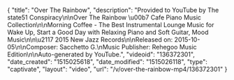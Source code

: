 {
    "title": "Over The Rainbow",
    "description": "Provided to YouTube by The state51 Conspiracy\n\nOver The Rainbow \u00b7 Cafe Piano Music Collection\n\nMorning Coffee - The Best Instrumental Lounge Music for Wake Up, Start a Good Day with Relaxing Piano and Soft Guitar, Mood Music\n\n\u2117 2015 New Jazz Records\n\nReleased on: 2015-10-05\n\nComposer: Sacchetto G.\nMusic Publisher: Rehegoo Music Edition\n\nAuto-generated by YouTube.",
    "videoid": "136372301",
    "date_created": "1515025618",
    "date_modified": "1515026118",
    "type": "captivate",
    "layout": "video",
    "url": "\/v\/over-the-rainbow-mp4\/136372301"
}